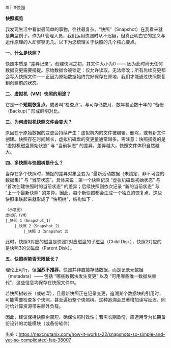 #IT #快照

**快照概览**

我发现生活中看似最简单的事物，往往最复杂。“快照”（Snapshot）在我看来就是典型例子。作为IT管理人员，我们运用快照时从不迟疑，但真正明白它的定义与运作原理的人却寥寥无几。以下为您梳理关于快照的几个核心要点。

  
**一、什么是快照？**

快照本质是 “差异记录”。创建快照之初，其文件大小为0 —— 因为此时尚无任何数据变更需要捕捉。原始数据会被锁定：仅允许读取，无法修改；所有后续变更都会写入快照文件——正因为原始数据始终完好保存在原地，我们才能通过快照恢复到创建前的状态。

  

**二、虚拟机（VM）快照的用途？**

它是一个**短期恢复点**，或者叫“检查点”。与可存储数月、数年甚至数十年的 “备份（Backup）” 形成鲜明对比。

  

**三、为何虚拟机快照文件会变大？**

原因在于原始数据的变更会持续产生：虚拟机内的文件被编辑、删除，或有新文件创建。快照存在时间越长，虚拟机磁盘的变更量通常越多。需注意：快照捕捉的是 “虚拟机磁盘原始状态” 与 “当前状态” 的差异，差异越大，快照文件体积自然越大。

  

**四、多快照与快照树是什么？**

当存在多个快照时，捕捉的差异对象会变为 “最新活动数据（未锁定、非不可变的数据集）” 与 “当前状态”。具体来说：第一个快照记录 “虚拟机磁盘初始状态” 与 “首次创建快照时的当前状态” 的差异；后续快照则依次记录 “新的当前状态” 与 “上一个最新快照” 的差异。因此，每个新快照都会生成一个独立的恢复点，这些快照串联起来就形成了 “快照树”，结构如下：  
```
（示意图）  
虚拟机（VM）  
|_快照 1（Snapshot_1）  
    |_快照 2（Snapshot_2）  
        |_快照 3（Snapshot 3）
```

此时，快照3对应的磁盘是快照2对应磁盘的子磁盘（Child Disk），快照2对应的是快照3的父磁盘（Parent Disk）。


**五、快照树能否无限延长？**

理论上可行，但**强烈不推荐**。快照并非直接存储数据，而是记录元数据（metadata）—— 包括 “哪些数据块发生变更” 以及 “可用哪些唯一数据块替代”，这些信息均保存在快照文件中。

若快照树较长（或较深），且最新快照正在记录变更，追溯某个数据块的引用时，可能需要检查多个快照，甚至遍历整个快照树。这种追溯会显著增加读写延迟，同时给计算资源带来额外负载。

因此，建议保持快照树简短、确保快照时效性；若需长期备份，应选用专为长期备份设计的功能模块（或备份软件）

出处：https://next.nutanix.com/how-it-works-22/snapshots-so-simple-and-yet-so-complicated-faq-38007